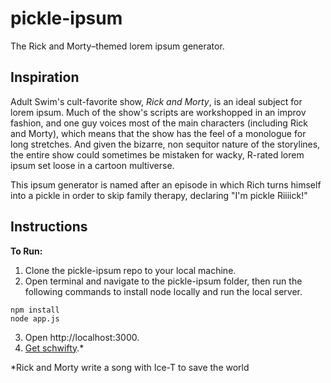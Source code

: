 # pickle-ipsum
The Rick and Morty–themed lorem ipsum generator.

## Inspiration
Adult Swim's cult-favorite show, *Rick and Morty*, is an ideal subject for lorem ipsum. Much of the show's scripts are workshopped in an improv fashion, and one guy voices most of the main characters (including Rick and Morty), which means that the show has the feel of a monologue for long stretches. And given the bizarre, non sequitor nature of the storylines, the entire show could sometimes be mistaken for wacky, R-rated lorem ipsum set loose in a cartoon multiverse.

This ipsum generator is named after an episode in which Rich turns himself into a pickle in order to skip family therapy, declaring "I'm pickle Riiiick!"

## Instructions

**To Run:**
1. Clone the pickle-ipsum repo to your local machine.
2. Open terminal and navigate to the pickle-ipsum folder, then run the following commands to install node locally and run the local server. 

```
npm install
node app.js
```

3. Open http://localhost:3000.
4. [Get schwifty](https://www.youtube.com/watch?v=4ctK1aoWuqY).*



\*Rick and Morty write a song with Ice-T to save the world
